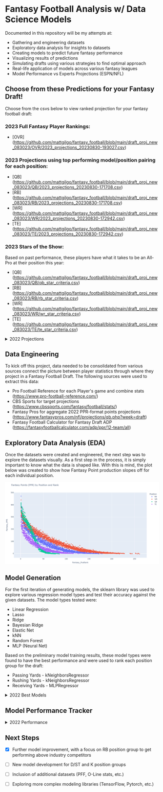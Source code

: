 # Fantasy Football Analysis w/ Data Science Models
Documented in this repository will be my attempts at:
* Gathering and engineering datasets 
* Exploratory data analysis for insights to datasets
* Creating models to predict future fantasy performance 
* Visualizing results of predictions
* Simulating drafts using various strategies to find optimal approach
* Real-life application of models across various fantasy leagues
* Model Performance vs Experts Projections (ESPN/NFL)

## Choose from these Predictions for your Fantasy Draft!
Choose from the csvs below to view ranked projection for your fantasy football draft:
### 2023 Full Fantasy Player Rankings:
- [OVR] (https://github.com/mattgilgo/fantasy_football/blob/main/draft_proj_new_083023/OVR/2023_projections_20230830-193027.csv)

### 2023 Projections using top performing model/position pairing for each position:
- [QB] (https://github.com/mattgilgo/fantasy_football/blob/main/draft_proj_new_083023/QB/2023_projections_20230830-171708.csv)
- [RB] (https://github.com/mattgilgo/fantasy_football/blob/main/draft_proj_new_083023/RB/2023_projections_20230830-171708.csv)
- [WR] (https://github.com/mattgilgo/fantasy_football/blob/main/draft_proj_new_083023/WR/2023_projections_20230830-172942.csv)
- [TE] (https://github.com/mattgilgo/fantasy_football/blob/main/draft_proj_new_083023/TE/2023_projections_20230830-172942.csv)

### 2023 Stars of the Show:
Based on past performance, these players have what it takes to be an All-Pro at their position this year:
- [QB] (https://github.com/mattgilgo/fantasy_football/blob/main/draft_proj_new_083023/QB/qb_star_criteria.csv)
- [RB] (https://github.com/mattgilgo/fantasy_football/blob/main/draft_proj_new_083023/RB/rb_star_criteria.csv)
- [WR] (https://github.com/mattgilgo/fantasy_football/blob/main/draft_proj_new_083023/WR/wr_star_criteria.csv)
- [TE] (https://github.com/mattgilgo/fantasy_football/blob/main/draft_proj_new_083023/TE/te_star_criteria.csv)

<details>
  <summary>2022 Projections</summary>
    
### Projections using top performing model/position pairing for each position:
- [QB] (https://github.com/mattgilgo/fantasy_football/blob/main/projections/QB/BayesianRidge2022_projections_20220830-142824.csv)
- [RB] (https://github.com/mattgilgo/fantasy_football/blob/main/projections/RB/RandomForestRegressor2022_projections_20220830-142827.csv)
- [WR] (https://github.com/mattgilgo/fantasy_football/blob/main/projections/WR/BayesianRidge2022_projections_20220830-142827.csv)
- [TE] (https://github.com/mattgilgo/fantasy_football/blob/main/projections/TE/LinearRegression2022_projections_20220830-142828.csv)

### Projections using aggregate of all 8 ML models for each position:
- [QB] (https://github.com/mattgilgo/fantasy_football/blob/main/draft_proj_083022/QB/qb_combined_projs.csv)
- [RB] (https://github.com/mattgilgo/fantasy_football/blob/main/draft_proj_083022/RB/rb_combined_projs.csv)
- [WR] (https://github.com/mattgilgo/fantasy_football/blob/main/draft_proj_083022/WR/wr_combined_projs.csv)
- [TE] (https://github.com/mattgilgo/fantasy_football/blob/main/draft_proj_083022/TE/te_combined_projs.csv)
</details>



## Data Engineering
To kick off this project, data needed to be consolidated from various sources connect the picture between player statistics through where they project in a Fantasy Football Draft.
The following sources were used to extract this data:
* Pro Football Reference for each Player's game and combine stats (https://www.pro-football-reference.com/)
* CBS Sports for target projections (https://www.cbssports.com/fantasy/football/stats/)
* Fantasy Pros for aggregate 2022 PPR-format points projections (https://www.fantasypros.com/nfl/projections/qb.php?week=draft)
* Fantasy Football Calculator for Fantasy Draft ADP (https://fantasyfootballcalculator.com/adp/ppr/12-team/all)

## Exploratory Data Analysis (EDA)
Once the datasets were created and engineered, the next step was to explore the datasets visually. As a first step in the process, it is simply important to know what the data is shaped like. With this is mind, the plot below was created to show how Fantasy Point production slopes off for each individual position.

![alt text](https://github.com/mattgilgo/fantasy_football/blob/main/plots/points_by_position.PNG?raw=true)

## Model Generation
For the first iteration of generating models, the sklearn library was used to explore various regression model types and test their accuracy against the given datasets. 
The model types tested were:
- Linear Regression
- Lasso
- Ridge
- Bayesian Ridge
- Elastic Net
- kNN
- Random Forest
- MLP (Neural Net)

Based on the preliminary model training results, these model types were found to have the best performance and were used to rank each position group for the draft:
- Passing Yards - kNeighborsRegressor
- Rushing Yards - kNeighborsRegressor
- Receiving Yards - MLPRegressor

<details>
  <summary>2022 Best Models</summary>

- QB: Bayesian Ridge
- RB: Random Forest
- WR: Bayesian Ridge
- TE: Linear Regression
</details>


## Model Performance Tracker

<details>
  <summary>2022 Performance</summary>

### Team Results
2022 Performance for teams drafted using these models:

| League          | #Teams/League | Scoring Style | Draft Position | Total Points  | League Finish |
| --------------- | ------------- | ------------- | -------------- | ------------- | ------------- |
| All-star Amigos | 12            | PPR           | 11th           | 1685          | 3rd           |
| Carolina H2H    | 10            | PPR           | 6th            | 1646          | 6th           |
| Seattle H2H     | 10            | PPR           | 7th            | 1664          | 2nd           |
| Biloxis Best Fm | 10            | PPR           | 7th            | 1781          | 1st           |
| Couples De Lead | 10            | PPR           | 6th            | 1725          | 1st           |

### Average Position Finishes by Draftees
Average Position Rank by Drafted Starting Players (number of top players averaged for position in parenthesis):

| League          | QB (1) | RB (2) | WR (3) | TE (1) |
| --------------- | -----  | ------ | ------ | ------ |
| All-star Amigos | 11     | 12     | 6      | 3      |
| Carolina H2H    | 13     | 18     | 8      | 1      |
| Seattle H2H     | 13     | 9      | 8      | 7      |
| Biloxis Best Fm | 12     | 23     | 5      | 1      |
| Couples De Lead | 12     | 8      | 8      | 12     |

### Model Loss Stats
Mean Absolute Error of Model's Projected Points vs Actual Points:
***(Bolded/Italicized Scores Reflect Performance higher than industry experts)***

| Position   | Experts | Gilgo      |
| ---------- | ------- | ---------- |
| ***QB***   | 78.7    | ***76.9*** |
| RB         | 51.3    | 58.9       |
| ***WR***   | 59.5    | ***47.3*** |
| ***TE***   | 46.8    | ***35.5*** |
</details>

## Next Steps
- [x] Further model improvement, with a focus on RB position group to get performing above industry competitors
- [ ] New model development for D/ST and K position groups
- [ ] Inclusion of additional datasets (PFF, O-Line stats, etc.)
- [ ] Exploring more complex modeling libraries (TensorFlow, Pytorch, etc.)




